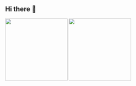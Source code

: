## Hi there 👋
<div>
  <img height="200em" src="https://github-readme-stats.vercel.app/api?username=brenoassis32&show_icons=true&include_all_commits=true&theme=dark&locale=pt-br"/>
  <img height="200em" src="https://github-readme-stats.vercel.app/api/top-langs/?username=brenoassis32&layout=compact&include_all_commits=true&langs_count=10&theme=dark&custom_title=Linguagens"/>
</div>

  <!--
**brenoassis32/brenoassis32** is a ✨ _special_ ✨ repository because its `README.md` (this file) appears on your GitHub profile.

Here are some ideas to get you started:

- 🔭 I’m currently working on ...
- 🌱 I’m currently learning ...
- 👯 I’m looking to collaborate on ...
- 🤔 I’m looking for help with ...
- 💬 Ask me about ...
- 📫 How to reach me: ...
- 😄 Pronouns: ...
- ⚡ Fun fact: ...
-->
